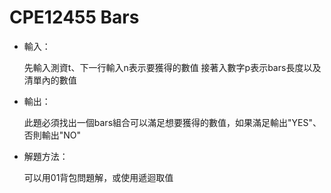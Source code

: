 # CPE12455 Bars

+ 輸入：

    先輸入測資t、下一行輸入n表示要獲得的數值
    接著入數字p表示bars長度以及清單內的數值

+ 輸出：

    此題必須找出一個bars組合可以滿足想要獲得的數值，如果滿足輸出"YES"、否則輸出"NO"
+ 解題方法：

    可以用01背包問題解，或使用遞迴取值

